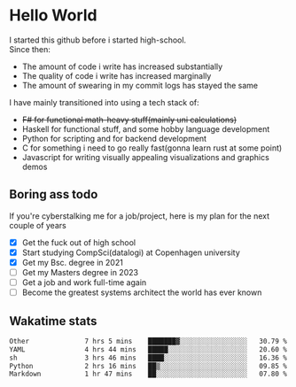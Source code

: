 # Hello World

I started this github before i started high-school.  
Since then:
- The amount of code i write has increased substantially
- The quality of code i write has increased marginally
- The amount of swearing in my commit logs has stayed the same

I have mainly transitioned into using a tech stack of:
- ~~F# for functional math-heavy stuff(mainly uni calculations)~~
- Haskell for functional stuff, and some hobby language development
- Python for scripting and for backend development
- C for something i need to go really fast(gonna learn rust at some point)
- Javascript for writing visually appealing visualizations and graphics demos

## Boring ass todo
If you're cyberstalking me for a job/project, here is my plan for the next couple of years
- [x] Get the fuck out of high school
- [x] Start studying CompSci(datalogi) at Copenhagen university
- [x] Get my Bsc. degree in 2021
- [ ] Get my Masters degree in 2023
- [ ] Get a job and work full-time again
- [ ] Become the greatest systems architect the world has ever known

## Wakatime stats
<!--START_SECTION:waka-->

```txt
Other              7 hrs 5 mins    ███████▓░░░░░░░░░░░░░░░░░   30.79 %
YAML               4 hrs 44 mins   █████░░░░░░░░░░░░░░░░░░░░   20.60 %
sh                 3 hrs 46 mins   ████░░░░░░░░░░░░░░░░░░░░░   16.36 %
Python             2 hrs 16 mins   ██▒░░░░░░░░░░░░░░░░░░░░░░   09.85 %
Markdown           1 hr 47 mins    ██░░░░░░░░░░░░░░░░░░░░░░░   07.80 %
```

<!--END_SECTION:waka-->
